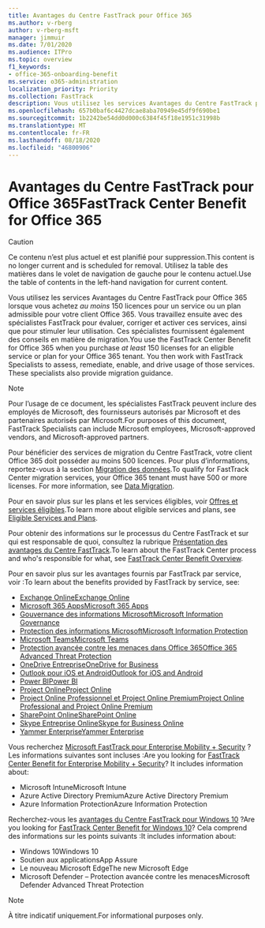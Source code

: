 ```yaml
---
title: Avantages du Centre FastTrack pour Office 365
ms.author: v-rberg
author: v-rberg-msft
manager: jimmuir
ms.date: 7/01/2020
ms.audience: ITPro
ms.topic: overview
f1_keywords:
- office-365-onboarding-benefit
ms.service: o365-administration
localization_priority: Priority
ms.collection: FastTrack
description: Vous utilisez les services Avantages du Centre FastTrack pour Office 365 lorsque vous achetez au moins 150 licences pour un service ou un plan admissible pour votre client Office 365. Vous travaillez ensuite avec des spécialistes FastTrack pour évaluer, corriger et activer ces services, ainsi que pour stimuler leur utilisation. Ces spécialistes fournissent également des conseils en matière de migration.
ms.openlocfilehash: 657b0baf6c4427dcae8aba70949e45df9f690be1
ms.sourcegitcommit: 1b2242be54dd0d000c6384f45f18e1951c31998b
ms.translationtype: MT
ms.contentlocale: fr-FR
ms.lasthandoff: 08/18/2020
ms.locfileid: "46800906"
---
```

# <a name="fasttrack-center-benefit-for-office-365"></a><span data-ttu-id="7bb46-105">Avantages du Centre FastTrack pour Office 365</span><span class="sxs-lookup"><span data-stu-id="7bb46-105">FastTrack Center Benefit for Office 365</span></span>

> [!CAUTION]
> <span data-ttu-id="7bb46-106">Ce contenu n’est plus actuel et est planifié pour suppression.</span><span class="sxs-lookup"><span data-stu-id="7bb46-106">This content is no longer current and is scheduled for removal.</span></span> <span data-ttu-id="7bb46-107">Utilisez la table des matières dans le volet de navigation de gauche pour le contenu actuel.</span><span class="sxs-lookup"><span data-stu-id="7bb46-107">Use the table of contents in the left-hand navigation for current content.</span></span>

<span data-ttu-id="7bb46-p103">Vous utilisez les services Avantages du Centre FastTrack pour Office 365 lorsque vous achetez *au moins* 150 licences pour un service ou un plan admissible pour votre client Office 365. Vous travaillez ensuite avec des spécialistes FastTrack pour évaluer, corriger et activer ces services, ainsi que pour stimuler leur utilisation. Ces spécialistes fournissent également des conseils en matière de migration.</span><span class="sxs-lookup"><span data-stu-id="7bb46-p103">You use the FastTrack Center Benefit for Office 365 when you purchase  *at least*  150 licenses for an eligible service or plan for your Office 365 tenant. You then work with FastTrack Specialists to assess, remediate, enable, and drive usage of those services. These specialists also provide migration guidance.</span></span> 
  
> [!NOTE]
> <span data-ttu-id="7bb46-111">Pour l’usage de ce document, les spécialistes FastTrack peuvent inclure des employés de Microsoft, des fournisseurs autorisés par Microsoft et des partenaires autorisés par Microsoft.</span><span class="sxs-lookup"><span data-stu-id="7bb46-111">For purposes of this document, FastTrack Specialists can include Microsoft employees, Microsoft-approved vendors, and Microsoft-approved partners.</span></span> 
  
<span data-ttu-id="7bb46-p104">Pour bénéficier des services de migration du Centre FastTrack, votre client Office 365 doit posséder au moins 500 licences. Pour plus d’informations, reportez-vous à la section [Migration des données](O365-data-migration.md).</span><span class="sxs-lookup"><span data-stu-id="7bb46-p104">To qualify for FastTrack Center migration services, your Office 365 tenant must have 500 or more licenses. For more information, see [Data Migration](O365-data-migration.md).</span></span>
  
<span data-ttu-id="7bb46-114">Pour en savoir plus sur les plans et les services éligibles, voir [Offres et services éligibles](M365-eligible-services-and-plans.md).</span><span class="sxs-lookup"><span data-stu-id="7bb46-114">To learn more about eligible services and plans, see [Eligible Services and Plans](M365-eligible-services-and-plans.md).</span></span>
  
<span data-ttu-id="7bb46-115">Pour obtenir des informations sur le processus du Centre FastTrack et sur qui est responsable de quoi, consultez la rubrique [Présentation des avantages du Centre FastTrack](O365-fasttrack-benefit-overview.md).</span><span class="sxs-lookup"><span data-stu-id="7bb46-115">To learn about the FastTrack Center process and who's responsible for what, see [FastTrack Center Benefit Overview](O365-fasttrack-benefit-overview.md).</span></span>

<span data-ttu-id="7bb46-116">Pour en savoir plus sur les avantages fournis par FastTrack par service, voir :</span><span class="sxs-lookup"><span data-stu-id="7bb46-116">To learn about the benefits provided by FastTrack by service, see:</span></span>

- [<span data-ttu-id="7bb46-117">Exchange Online</span><span class="sxs-lookup"><span data-stu-id="7bb46-117">Exchange Online</span></span>](O365-fasttrack-responsibilities.md#exchange-online)
- [<span data-ttu-id="7bb46-118">Microsoft 365 Apps</span><span class="sxs-lookup"><span data-stu-id="7bb46-118">Microsoft 365 Apps</span></span>](O365-fasttrack-responsibilities.md#microsoft-365-apps)
- [<span data-ttu-id="7bb46-119">Gouvernance des informations Microsoft</span><span class="sxs-lookup"><span data-stu-id="7bb46-119">Microsoft Information Governance</span></span>](O365-fasttrack-responsibilities.md#microsoft-information-governance)
- [<span data-ttu-id="7bb46-120">Protection des informations Microsoft</span><span class="sxs-lookup"><span data-stu-id="7bb46-120">Microsoft Information Protection</span></span>](O365-fasttrack-responsibilities.md#microsoft-information-protection)
- [<span data-ttu-id="7bb46-121">Microsoft Teams</span><span class="sxs-lookup"><span data-stu-id="7bb46-121">Microsoft Teams</span></span>](O365-fasttrack-responsibilities.md#microsoft-teams)
- [<span data-ttu-id="7bb46-122">Protection avancée contre les menaces dans Office 365</span><span class="sxs-lookup"><span data-stu-id="7bb46-122">Office 365 Advanced Threat Protection</span></span>](O365-fasttrack-responsibilities.md#office-365-advanced-threat-protection)
- [<span data-ttu-id="7bb46-123">OneDrive Entreprise</span><span class="sxs-lookup"><span data-stu-id="7bb46-123">OneDrive for Business</span></span>](O365-fasttrack-responsibilities.md#onedrive-for-business)
- [<span data-ttu-id="7bb46-124">Outlook pour iOS et Android</span><span class="sxs-lookup"><span data-stu-id="7bb46-124">Outlook for iOS and Android</span></span>](O365-fasttrack-responsibilities.md#outlook-for-ios-and-android)
- [<span data-ttu-id="7bb46-125">Power BI</span><span class="sxs-lookup"><span data-stu-id="7bb46-125">Power BI</span></span>](O365-fasttrack-responsibilities.md#power-bi)
- [<span data-ttu-id="7bb46-126">Project Online</span><span class="sxs-lookup"><span data-stu-id="7bb46-126">Project Online</span></span>](O365-fasttrack-responsibilities.md#project-online)
- [<span data-ttu-id="7bb46-127">Project Online Professionnel et Project Online Premium</span><span class="sxs-lookup"><span data-stu-id="7bb46-127">Project Online Professional and Project Online Premium</span></span>](O365-fasttrack-responsibilities.md#project-online-professional-and-project-online-premium)
- [<span data-ttu-id="7bb46-128">SharePoint Online</span><span class="sxs-lookup"><span data-stu-id="7bb46-128">SharePoint Online</span></span>](O365-fasttrack-responsibilities.md#sharepoint-online)
- [<span data-ttu-id="7bb46-129">Skype Entreprise Online</span><span class="sxs-lookup"><span data-stu-id="7bb46-129">Skype for Business Online</span></span>](O365-fasttrack-responsibilities.md#skype-for-business-online)
- [<span data-ttu-id="7bb46-130">Yammer Enterprise</span><span class="sxs-lookup"><span data-stu-id="7bb46-130">Yammer Enterprise</span></span>](O365-fasttrack-responsibilities.md#yammer-enterprise)
  
<span data-ttu-id="7bb46-p105">Vous recherchez [Microsoft FastTrack pour Enterprise Mobility + Security](EMS-fasttrack-benefit-for-EMS.md) ? Les informations suivantes sont incluses :</span><span class="sxs-lookup"><span data-stu-id="7bb46-p105">Are you looking for [FastTrack Center Benefit for Enterprise Mobility + Security](EMS-fasttrack-benefit-for-EMS.md)? It includes information about:</span></span>
  
- <span data-ttu-id="7bb46-133">Microsoft Intune</span><span class="sxs-lookup"><span data-stu-id="7bb46-133">Microsoft Intune</span></span>
- <span data-ttu-id="7bb46-134">Azure Active Directory Premium</span><span class="sxs-lookup"><span data-stu-id="7bb46-134">Azure Active Directory Premium</span></span> 
- <span data-ttu-id="7bb46-135">Azure Information Protection</span><span class="sxs-lookup"><span data-stu-id="7bb46-135">Azure Information Protection</span></span>

<span data-ttu-id="7bb46-136">Recherchez-vous les [avantages du Centre FastTrack pour Windows 10](Win-10-fasttrack-benefit-for-Windows-10.md) ?</span><span class="sxs-lookup"><span data-stu-id="7bb46-136">Are you looking for [FastTrack Center Benefit for Windows 10](Win-10-fasttrack-benefit-for-Windows-10.md)?</span></span> <span data-ttu-id="7bb46-137">Cela comprend des informations sur les points suivants :</span><span class="sxs-lookup"><span data-stu-id="7bb46-137">It includes information about:</span></span>

- <span data-ttu-id="7bb46-138">Windows 10</span><span class="sxs-lookup"><span data-stu-id="7bb46-138">Windows 10</span></span>
- <span data-ttu-id="7bb46-139">Soutien aux applications</span><span class="sxs-lookup"><span data-stu-id="7bb46-139">App Assure</span></span>
- <span data-ttu-id="7bb46-140">Le nouveau Microsoft Edge</span><span class="sxs-lookup"><span data-stu-id="7bb46-140">The new Microsoft Edge</span></span>
- <span data-ttu-id="7bb46-141">Microsoft Defender – Protection avancée contre les menaces</span><span class="sxs-lookup"><span data-stu-id="7bb46-141">Microsoft Defender Advanced Threat Protection</span></span>
    
> [!NOTE]
> <span data-ttu-id="7bb46-142">À titre indicatif uniquement.</span><span class="sxs-lookup"><span data-stu-id="7bb46-142">For informational purposes only.</span></span> 

